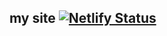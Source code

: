 ## my site [![Netlify Status](https://api.netlify.com/api/v1/badges/4c8d7c47-7ce8-4250-aac3-e7acbca5e775/deploy-status)](https://app.netlify.com/sites/elastic-bassi-654db8/deploys)
